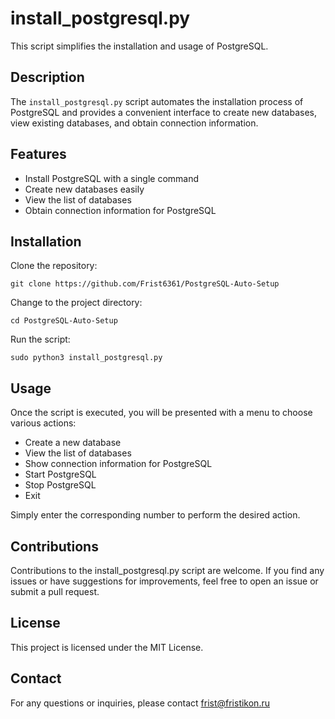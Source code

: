 # install_postgresql.py

This script simplifies the installation and usage of PostgreSQL.

## Description

The `install_postgresql.py` script automates the installation process of PostgreSQL and provides a convenient interface to create new databases, view existing databases, and obtain connection information.

## Features

- Install PostgreSQL with a single command
- Create new databases easily
- View the list of databases
- Obtain connection information for PostgreSQL

## Installation

Clone the repository:

```shell
git clone https://github.com/Frist6361/PostgreSQL-Auto-Setup
```
Change to the project directory:

```shell
cd PostgreSQL-Auto-Setup
```
Run the script:

```shell
sudo python3 install_postgresql.py
```
## Usage
Once the script is executed, you will be presented with a menu to choose various actions:

- Create a new database
- View the list of databases
- Show connection information for PostgreSQL
- Start PostgreSQL
- Stop PostgreSQL
- Exit
 
Simply enter the corresponding number to perform the desired action.

## Contributions
Contributions to the install_postgresql.py script are welcome. If you find any issues or have suggestions for improvements, feel free to open an issue or submit a pull request.

## License
This project is licensed under the MIT License.

## Contact
For any questions or inquiries, please contact frist@fristikon.ru
